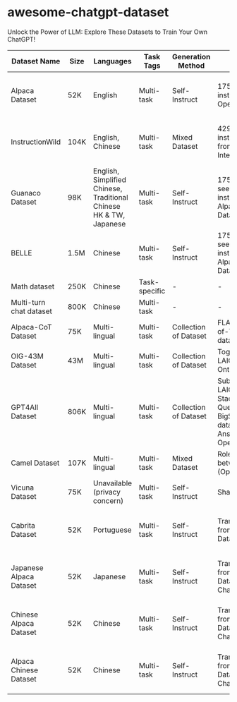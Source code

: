 # awesome-chatgpt-dataset

Unlock the Power of LLM: Explore These Datasets to Train Your Own ChatGPT!

| Dataset Name            | Size | Languages                                                          | Task Tags     | Generation Method     | Source                                                                                      | Cost  | License                            | Download Link                                                                                         |
| ----------------------- | ---- | ------------------------------------------------------------------ | ------------- | --------------------- | ------------------------------------------------------------------------------------------- | ----- | ---------------------------------- | ----------------------------------------------------------------------------------------------------- |
| Alpaca Dataset          | 52K  | English                                                            | Multi-task    | Self-Instruct         | 175 seed instructions by OpenAI API                                                         | <$500 | CC By NC 4.0; OpenAI terms of use  | [Link](https://github.com/openai/research/blob/main/examples/alpaca_data.zip)                         |
| InstructionWild         | 104K | English, Chinese                                                   | Multi-task    | Mixed Dataset         | 429 seed instructions from the Internet                                                     | $880  | Research only; OpenAI terms of use | [Link](https://huggingface.co/datasets/instructionwild)                                               |
| Guanaco Dataset         | 98K  | English, Simplified Chinese, Traditional Chinese HK & TW, Japanese | Multi-task    | Self-Instruct         | 175 translated seed instructions of Alpaca Dataset                                          | $6K   | GPL-3.0; OpenAI terms of use       | [Link](https://github.com/JosephusCheung/GuanacoDataset)                                              |
| BELLE                   | 1.5M | Chinese                                                            | Multi-task    | Self-Instruct         | 175 translated seed instructions of Alpaca Dataset                                          | -     | Research only; OpenAI terms of use | [Link](https://github.com/Chinese-Vicuna/Chinese-Vicuna)                                              |
| Math dataset            | 250K | Chinese                                                            | Task-specific | -                     | -                                                                                           | -     | -                                  | -                                                                                                     |
| Multi-turn chat dataset | 800K | Chinese                                                            | Multi-task    | -                     | -                                                                                           | -     | -                                  | -                                                                                                     |
| Alpaca-CoT Dataset      | 75K  | Multi-lingual                                                      | Multi-task    | Collection of Dataset | FLAN Chain-of-Thought dataset                                                               | -     | -                                  | [Link](https://github.com/PhoebusSi/Alpaca-CoT)                                                       |
| OIG-43M Dataset         | 43M  | Multi-lingual                                                      | Multi-task    | Collection of Dataset | Together, LAION, and Ontocord.ai.                                                           | -     | -                                  | [Link](https://github.com/bigscience/p3-recipes/tree/main/datasets/preprocess/oig-43m)                |
| GPT4All Dataset         | 806K | Multi-lingual                                                      | Multi-task    | Collection of Dataset | Subset of LAION OIG, StackOverflow Question, BigSciense/p3 dataset. Answered by OpenAI API. | -     | -                                  | [Link](https://github.com/nomic-ai/gpt4all)                                                           |
| Camel Dataset           | 107K | Multi-lingual                                                      | Multi-task    | Mixed Dataset         | Role-playing between AIs (Open AI API)                                                      | -     | -                                  | [Link](https://github.com/Open-Catalyst-Project/ocp/blob/main/docs/source/tutorials/Camel_Dataset.md) |
| Vicuna Dataset          | 75K  | Unavailable (privacy concern)                                      | Multi-task    | Self-Instruct         | ShareGPT                                                                                    | -     | -                                  | -                                                                                                     |
| Cabrita Dataset         | 52K  | Portuguese                                                         | Multi-task    | Self-Instruct         | Translated from Alpaca Data                                                                 | $8    | CC By NC 4.0; OpenAI terms of use  | [Link](https://github.com/sravanikoppisetti/cabrita_dataset)                                          |
| Japanese Alpaca Dataset | 52K  | Japanese                                                           | Multi-task    | Self-Instruct         | Translated from Alpaca Data by ChatGPT API.                                                 | $45   | CC By NC 4.0; OpenAI terms of use  | [Link](https://github.com/ChatGPT/ChatGPT-Japanese-Alpaca-Dataset)                                    |
| Chinese Alpaca Dataset | 52K | Chinese | Multi-task | Self-Instruct | Translated from Alpaca Data by ChatGPT API. | $30-$45 | CC By NC 4.0; OpenAI terms of use | [Link](https://github.com/ChatGPT/ChatGPT-Chinese-Alpaca-Dataset) |
| Alpaca Chinese Dataset | 52K | Chinese | Multi-task | Self-Instruct | Translated from Alpaca Data by ChatGPT API. | Volunteer | CC By NC 4.0; OpenAI terms of use | [Link](https://github.com/AlpacaData/Alpaca-Chinese-Dataset) |
